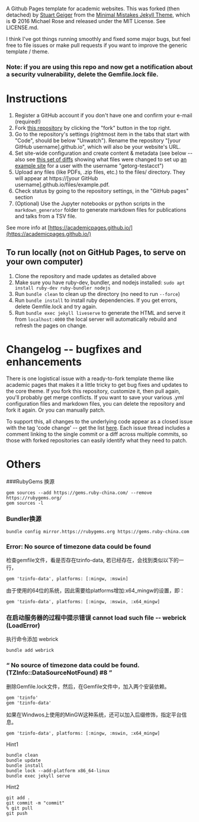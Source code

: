 A Github Pages template for academic websites. This was forked (then detached) by [Stuart Geiger](https://github.com/staeiou) from the [Minimal Mistakes Jekyll Theme](https://mmistakes.github.io/minimal-mistakes/), which is © 2016 Michael Rose and released under the MIT License. See LICENSE.md.

I think I've got things running smoothly and fixed some major bugs, but feel free to file issues or make pull requests if you want to improve the generic template / theme.

### Note: if you are using this repo and now get a notification about a security vulnerability, delete the Gemfile.lock file. 

# Instructions

1. Register a GitHub account if you don't have one and confirm your e-mail (required!)
1. Fork [this repository](https://github.com/academicpages/academicpages.github.io) by clicking the "fork" button in the top right. 
1. Go to the repository's settings (rightmost item in the tabs that start with "Code", should be below "Unwatch"). Rename the repository "[your GitHub username].github.io", which will also be your website's URL.
1. Set site-wide configuration and create content & metadata (see below -- also see [this set of diffs](http://archive.is/3TPas) showing what files were changed to set up [an example site](https://getorg-testacct.github.io) for a user with the username "getorg-testacct")
1. Upload any files (like PDFs, .zip files, etc.) to the files/ directory. They will appear at https://[your GitHub username].github.io/files/example.pdf.  
1. Check status by going to the repository settings, in the "GitHub pages" section
1. (Optional) Use the Jupyter notebooks or python scripts in the `markdown_generator` folder to generate markdown files for publications and talks from a TSV file.

See more info at [https://academicpages.github.io/](https://academicpages.github.io/)

## To run locally (not on GitHub Pages, to serve on your own computer)

1. Clone the repository and made updates as detailed above
1. Make sure you have ruby-dev, bundler, and nodejs installed: `sudo apt install ruby-dev ruby-bundler nodejs`
1. Run `bundle clean` to clean up the directory (no need to run `--force`)
1. Run `bundle install` to install ruby dependencies. If you get errors, delete Gemfile.lock and try again.
1. Run `bundle exec jekyll liveserve` to generate the HTML and serve it from `localhost:4000` the local server will automatically rebuild and refresh the pages on change.

# Changelog -- bugfixes and enhancements

There is one logistical issue with a ready-to-fork template theme like academic pages that makes it a little tricky to get bug fixes and updates to the core theme. If you fork this repository, customize it, then pull again, you'll probably get merge conflicts. If you want to save your various .yml configuration files and markdown files, you can delete the repository and fork it again. Or you can manually patch. 

To support this, all changes to the underlying code appear as a closed issue with the tag 'code change' -- get the list [here](https://github.com/academicpages/academicpages.github.io/issues?q=is%3Aclosed%20is%3Aissue%20label%3A%22code%20change%22%20). Each issue thread includes a comment linking to the single commit or a diff across multiple commits, so those with forked repositories can easily identify what they need to patch.



# Others

###RubyGems 换源

```
gem sources --add https://gems.ruby-china.com/ --remove https://rubygems.org/
gem sources -l
```

### Bundler换源

```
bundle config mirror.https://rubygems.org https://gems.ruby-china.com
```

### Error: No source of timezone data could be found

检查gemfile文件，看是否存在tzinfo-data, 若已经存在，会找到类似以下的一行，

```
gem 'tzinfo-data', platforms: [:mingw, :mswin]
```

由于使用的64位的系统，因此需要给platforms增加:x64_mingw的设置，即：

```
gem 'tzinfo-data', platforms: [:mingw, :mswin, :x64_mingw]
```

### 在启动服务器的过程中提示错误 cannot load such file -- webrick (LoadError)

执行命令添加 webrick

```text
bundle add webrick
```

### “ No source of timezone data could be found. (TZInfo::DataSourceNotFound) #8 ”

删除Gemfile.lock文件，然后，在Gemfile文件中，加入两个安装依赖。

```text
gem 'tzinfo'
gem 'tzinfo-data'
```

如果在Windwos上使用的MinGW这种系统，还可以加入后缀修饰，指定平台信息。

```text
gem 'tzinfo-data', platforms: [:mingw, :mswin, :x64_mingw] 
```

Hint1
```
bundle clean
bundle update
bundle install
bundle lock --add-platform x86_64-linux
bundle exec jekyll serve
```
Hint2
```
git add .
git commit -m "commit"
% git pull
git push
```

